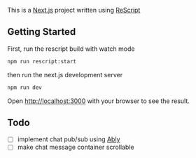 This is a [Next.js](https://nextjs.org/) project written using [ReScript](https://rescript-lang.org/)

## Getting Started

First, run the rescript build with watch mode

```bash
npm run rescript:start
```

then run the next.js development server

```bash
npm run dev
```

Open [http://localhost:3000](http://localhost:3000) with your browser to see the result.

## Todo

- [ ] implement chat pub/sub using [Ably](https://ably.com/)
- [ ] make chat message container scrollable
